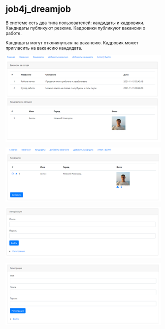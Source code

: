 # job4j_dreamjob

В системе есть два типа пользователей: кандидаты и кадровики. Кандидаты публикуют резюме. Кадровики публикуют вакансии о работе.

Кандидаты могут откликнуться на вакансию. Кадровик может пригласить на вакансию кандидата.

![index](images/index.png)

![can](images/can.png)

![login](images/login.png)

![reg](images/reg.png)

